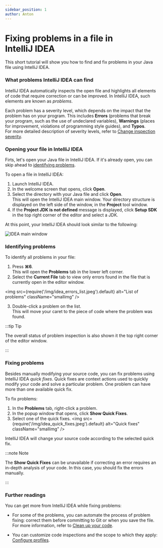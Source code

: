 ```yaml
---
sidebar_position: 1
author: Anton
---
```


# Fixing problems in a file in IntelliJ IDEA

This short tutorial will show you how to find and fix problems in your Java file using IntelliJ IDEA.


### What problems IntelliJ IDEA can find

IntelliJ IDEA automatically inspects the open file and highlights all elements of code that require correction or can be improved. In IntelliJ IDEA, such elements are known as *problems*.  

Each problem has a severity level, which depends on the impact that the problem has on your program. This includes **Errors** (problems that break your program, such as the use of undeclared variables), **Warnings** (places for improvement, violations of programming style guides), and **Typos**.  
For more detailed description of severity levels, refer to [Change inspection severity](https://www.jetbrains.com/help/idea/configuring-inspection-severities.html).

### Opening your file in IntelliJ IDEA

Firts, let's open your Java file in IntelliJ IDEA. If it's already open, you can skip ahead to [identifying problems](#identifying-problems).

To open a file in IntelliJ IDEA:
1. Launch IntelliJ IDEA.
2. In the welcome screen that opens, click **Open**.
3. Select the directory with your Java file and click **Open**.  
  This will open the IntelliJ IDEA main window. Your directory structure is displayed on the left side of the window, in the **Project** tool window.
4. If the **Project JDK is not defined** message is displayed, click **Setup SDK** in the top right corner of the editor and select a JDK.

At this point, your IntelliJ IDEA should look similar to the following:

![IDEA main window](/img/idea_main_window.jpg)

### Identifying problems

To identify all problems in your file:
1. Press **⌘6**.  
  This will open the **Problems** tab in the lower left corner.
2. Select the **Current File** tab to view only errors found in the file that is currently open in the editor window.   

<img
  src={require('/img/idea_errors_list.jpeg').default}
  alt="List of problems"
  className="smallimg"
/>

3. Double-click a problem on the list.  
  This will move your caret to the piece of code where the problem was found.

:::tip Tip

The overall status of problem inspection is also shown it the top right corner of the editor window.

:::
  
### Fixing problems

Besides manually modifying your source code, you can fix problems using IntelliJ IDEA *quick fixes*. Quick fixes are context actions used to quickly modify your code and solve a particular problem. One problem can have more than one available quick fix.

To fix problems:
1. In the **Problems** tab, right-click a problem.
2. In the popup window that opens, click **Show Quick Fixes**.
3. Select one of the quick fixes. 
<img
  src={require('/img/idea_quick_fixes.jpeg').default}
  alt="Quick fixes"
  className="smallimg"
/>

IntelliJ IDEA will change your source code according to the selected quick fix.

:::note Note

The **Show Quick Fixes** can be unavailable if correcting an error requires an in-depth analysis of your code. In this case, you should fix the errors manually.

:::

### Further readings

You can get more from IntelliJ IDEA while fixing problems:
+ For some of the problems, you can automate the process of problem fixing: correct them before committing to Git or when you save the file. For more information, refer to [Clean up your code](https://www.jetbrains.com/help/idea/resolving-problems.html#clean-up-code).

+ You can customize code inspections and the scope to which they apply: [Configure profiles](https://www.jetbrains.com/help/idea/customizing-profiles.html).
